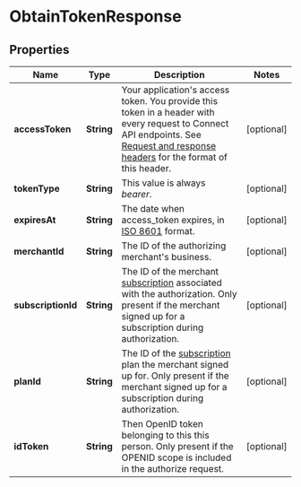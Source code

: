 
# ObtainTokenResponse

## Properties
Name | Type | Description | Notes
------------ | ------------- | ------------- | -------------
**accessToken** | **String** | Your application&#39;s access token. You provide this token in a header with every request to Connect API endpoints. See [Request and response headers](https://docs.connect.squareup.com/api/connect/v2/#requestandresponseheaders) for the format of this header. |  [optional]
**tokenType** | **String** | This value is always _bearer_. |  [optional]
**expiresAt** | **String** | The date when access_token expires, in [ISO 8601](http://www.iso.org/iso/home/standards/iso8601.htm) format. |  [optional]
**merchantId** | **String** | The ID of the authorizing merchant&#39;s business. |  [optional]
**subscriptionId** | **String** | The ID of the merchant [subscription](https://docs.connect.squareup.com/api/connect/v1/#navsection-subscriptionmanagement) associated with the authorization. Only present if the merchant signed up for a subscription during authorization. |  [optional]
**planId** | **String** | The ID of the [subscription](https://docs.connect.squareup.com/api/connect/v1/#navsection-subscriptionmanagement) plan the merchant signed up for. Only present if the merchant signed up for a subscription during authorization. |  [optional]
**idToken** | **String** | Then OpenID token belonging to this this person. Only present if the OPENID scope is included in the authorize request. |  [optional]



